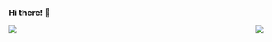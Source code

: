 ### Hi there! 👋

<!--
**tgoody/tgoody** is a ✨ _special_ ✨ repository because its `README.md` (this file) appears on your GitHub profile.

Here are some ideas to get you started:

- 🔭 I’m currently working on ...
- 🌱 I’m currently learning ...
- 👯 I’m looking to collaborate on ...
- 🤔 I’m looking for help with ...
- 💬 Ask me about ...
- 📫 How to reach me: ...
- 😄 Pronouns: ...
- ⚡ Fun fact: ...
-->

<a>
  <img align="left" src="https://github-readme-stats.vercel.app/api?username=tgoody&count_private=true&show_icons=true&theme=radical&hide_rank=true&hide=issues,contribs&line_height=30" />
</a>
<a>
  <img align="right" src="https://github-readme-stats.vercel.app/api/top-langs/?username=tgoody&layout=compact&hide=html,css,processing&theme=radical&langs_count=6&card_width=250" />
</a>

